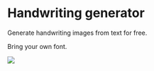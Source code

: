 # Handwriting generator

Generate handwriting images from text for free.

Bring your own font.

![](https://user-images.githubusercontent.com/42784580/241399765-93b48c0d-6227-47d8-8e71-2a1a10139b43.png)
